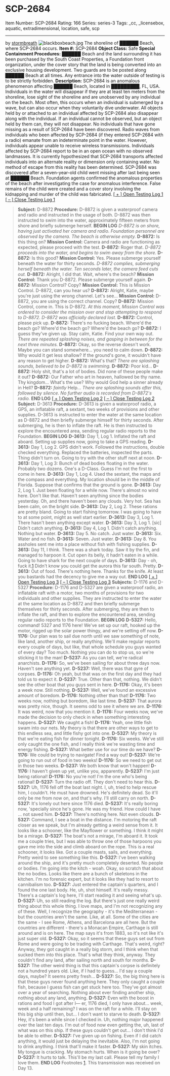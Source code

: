 # SCP-2684
Item Number: SCP-2684
Rating: 166
Series: series-3
Tags: _cc, _licensebox, aquatic, extradimensional, location, safe, scp

---

by [stormbreath](/stormbreath)
![blackboxbeach.jpg](https://scp-wiki.wdfiles.com/local--files/scp-2684/blackboxbeach.jpg)
The shoreline of ██████ Beach, where SCP-2684 occurs.
**Item #:** SCP-2684
**Object Class:** Safe
**Special Containment Procedures:** ██████ Beach and the land surrounding it has been purchased by the South Coast Properties, a Foundation front organization, under the cover story that the land is being converted into an exclusive housing development.
Two guards are to be posted along ██████ Beach at all times. Any entrance into the water outside of testing is to be strictly forbidden.
**Description:** SCP-2684 is an anomalous phenomenon affecting ██████ Beach, located in [█████████](/scp-888-ex), FL, USA. Individuals in the water will disappear if they are at least ten meters from the shoreline, lose sight of the shoreline and are unobserved by any individual on the beach. Most often, this occurs when an individual is submerged by a wave, but can also occur when they voluntarily dive underwater.
All objects held by or attached to an individual affected by SCP-2684 also disappear along with the individual. If an individual cannot be observed, but an object held by them can, they will not disappear.
No individuals that have gone missing as a result of SCP-2684 have been discovered. Radio waves from individuals who been affected by SCP-2684 (if they entered SCP-2684 with a radio) emanate from an indeterminate point in the water. However, individuals appear unable to receive wireless transmissions.
Individuals affected by SCP-2684 report to be in an open ocean with no observed landmasses. It is currently hypothesized that SCP-2684 transports affected individuals into an alternate reality or dimension only containing water. No method of escape from this reality has been determined.
SCP-2684 was discovered after a seven-year-old child went missing after last being seen at ██████ Beach. Foundation agents confirmed the anomalous properties of the beach after investigating the case for anomalous interference. False remains of the child were created and a cover story involving the kidnapping and murder of the child was fabricated.
[[ + ] Open Testing Log 1](javascript:;)
[[ – ] Close Testing Log 1](javascript:;)
> **Subject:** D-8872
> **Procedure:** D-8872 is given a waterproof camera and radio and instructed in the usage of both. D-8872 was then instructed to swim into the water, approximately fifteen meters from shore and briefly submerge herself.
> **BEGIN LOG**
> _D-8872 is on shore, having just activated her camera and radio. Foundation personnel are observed by the camera. The beach is otherwise empty._
> **D-8872:** Is this thing on?
> **Mission Control:** Camera and radio are functioning as expected, please proceed with the test.
> **D-8872:** Roger that.
> _D-8872 proceeds into the water, and begins to swim away from the shore._
> **D-8872:** Is this good?
> **Mission Control:** Yes. Please submerge yourself beneath the water for thirty seconds.
> _D-8872 complies, submerging herself beneath the water. Ten seconds later, the camera feed cuts out._
> **D-8872:** Alright, I did that. Wait, where's the beach?
> **Mission Control:** Thank you D-8872. Please submerge yourself again.
> **D-8872:** Mission Control? Copy?
> **Mission Control:** This is Mission Control. D-8872, can you hear us?
> **D-8872:** Alright, Katie, maybe you're just using the wrong channel. Let's see…
> **Mission Control:** D-8872, you are using the correct channel. Copy?
> **D-8872:** Mission Control, come in. This is D-8872.
> _At this moment, Mission Control was ordered to consider the mission over and stop attempting to respond to D-8872. D-8872 was officially declared lost._
> **D-8872:** Control, please pick up.
> **D-8872:** There's no fucking beach. Where'd the beach go? Where'd the beach go? Where'd the beach go?
> **D-8872:** I guess they've given up. Stay calm, Katie. Find your own way out.
> _There are repeated splashing noises, and gasping in between for the next three minutes._
> **D-8872:** Okay, so the reverse doesn't work. Maybe you can stand somewhere… you need to calm down.
> **D-8872:** Why would it get less shallow? If the ground's gone, it wouldn't have any reason to get higher.
> **D-8872:** What's that?
> _There are splashing sounds, believed to be D-8872 is swimming._
> **D-8872:** Poor kid…
> **D-8872:** Holy shit, that's a lot of bodies. Did none of these people make it out?
> **D-8872:** Our Father who art in heaven, hallowed be thy name. Thy kingdom… What's the use? Why would God help a sinner already in Hell?
> **D-8872:** _faintly_ Help…
> _There are splashing sounds after this, followed by silence. No further audio is recorded from D-8872's radio._
> **END LOG**
[[ + ] Open Testing Log 2](javascript:;)
[[ – ] Close Testing Log 2](javascript:;)
> **Subject:** D-3613
> **Procedure:** D-3613 is given a waterproof radio, a GPS, an inflatable raft, a sextant, two weeks of provisions and other supplies. D-3613 is instructed to enter the water at the same location as D-8872 and then briefly submerge himself for thirty seconds. After submerging, he is then to inflate the raft. He is then instructed to explore the encountered area, sending regular radio reports to the Foundation.
> **BEGIN LOG**
> **D-3613:** Day 1, Log 1. Inflated the raft and aboard. Setting up supplies now, going to take a GPS reading.
> **D-3613:** Day 1, Log 2. GPS didn't work. Followed the instructions, double checked everything. Replaced the batteries, inspected the parts. Thing didn't turn on. Going to try with the other stuff next at noon.
> **D-3613:** Day 1, Log 3: Bunch of dead bodies floating in the water. Probably two dozens. One's a D-Class. Guess I'm not the first to come in here.
> **D-3613:** Day 1, Log 4. Used the sextant, the maps and the compass and everything. My location should be in the middle of Florida. Suppose that confirms that the ground is gone.
> **D-3613:** Day 2, Log 1. Just been floating for a while now. There's almost no wind here. Don't like that. Haven't seen anything since the bodies yesterday. Oh, and there haven't been any clouds. Very hot. Sea has been calm, on the bright side.
> **D-3613:** Day 2, Log 2. These rations are pretty bland. Going to start fishing tomorrow. I was going to have to at some point, might as well start earlier.
> **D-3613:** Day 3, Log 1. There hasn't been anything except water.
> **D-3613:** Day 3, Log 1. [sic] Didn't catch anything.
> **D-3613:** Day 4, Log 1. Didn't catch anything. Nothing but water.
> **D-3613:** Day 5. No catch. Just water.
> **D-3613:** Six. Water and no fish.
> **D-3613:** Seven. Just water.
> **D-3613:** Day 8. You assholes sent me into a place without fish with fishing supplies.
> **D-3613:** Day 11, I think. There was a shark today. Saw it by the fin, and managed to harpoon it. Cut open its belly, it hadn't eaten in a while. Going to have shark for the next couple of days.
> **D-3613:** Day - oh, fuck it.[1](javascript:;) Didn't know you could get the aurora this far south. Pretty.
> **D-3613:** Out of food. There's nothing here. Thanks for the knife. At least you bastards had the decency to give me a way out.
> **END LOG**
[[ + ] Open Testing Log 3](javascript:;)
[[ – ] Close Testing Log 3](javascript:;)
> **Subjects:** D-1176 and D-5327
> **Procedure:** D-1176 and D-5327 are given a waterproof radio, an inflatable raft with a motor, two months of provisions for two individuals and other supplies. They are instructed to enter the water at the same location as D-8872 and then briefly submerge themselves for thirty seconds. After submerging, they are then to inflate the raft, and then to explore the encountered area, sending regular radio reports to the Foundation.
> **BEGIN LOG**
> **D-5327:** Hello, command! 5327 and 1176 here! We've set up our raft, hooked up the motor, rigged up the solar power thingy, and we're setting off now.
> **D-1176:** Our plan was to sail due north until we saw something of note, like land, another ship, or really anything. We'll make regular reports every couple of days, but like, that whole schedule you guys wanted of every day? Too much. Nothing you can do to stop us, so we're sticking it to the man!
> **D-5237:** As you can tell, we're radical anarchists.
> **D-1176:** So, we've been sailing for about three days now. Haven't see anything yet.
> **D-5237:** Well, there was that gyre of corpses.
> **D-1176:** Oh yeah, but that was on the first day and they had told us to expect it.
> **D-5237:** True. Other than that, nothing. We didn't see the other boat that you guys sent in here.
> **D-1176:** Okay, it's been a week now. Still nothing.
> **D-5237:** Well, we've found an excessive amount of boredom.
> **D-1176:** Nothing other than that!
> **D-1176:** Two weeks now, nothing but boredom, like last time.
> **D-5237:** That aurora was pretty nice, though. It seems odd to see it where we are.
> **D-1176:** It was weird, now that you mention it.
> **D-1176:** Four weeks now, we've made the decision to only check in when something interesting happens.
> **D-5327:** We caught a fish!
> **D-1176:** Yeah, one little fish swam into our nets. My theory is that there are other ways to get to this endless sea, and little fishy got into one.
> **D-5327:** My theory is that we're eating fish for dinner tonight.
> **D-1176:** Six weeks. We've still only caught the one fish, and I really think we're wasting time and energy fishing.
> **D-5327:** What better use for our time do we have?
> **D-1176:** We could be trying to navigate! Find a way out!
> **D-5237:** We're going to run out of food in two weeks!
> **D-1176:** So we need to get out in those two weeks.
> **D-5237:** We both know that won't happen!
> **D-1176:** I haven't given up yet, unlike you, apparently.
> **D-5237:** I'm just being rational!
> **D-1176:** No you're not! I'm the one who's being rational!
> **D-5237:** Turn the radio off. They don't need to hear this.
> **D-5327:** Uh, 1176 fell off the boat last night. I, uh, tried to help rescue him, I couldn't. He must have drowned. He's definitely dead. So it'll only be me from now on, and that's why. I'll still carry on north.
> **D-5327:** It's lonely out here since 1176 died.
> **D-5237:** It's really boring now, 'specially since he's gone. He was my friend. How could I have … not saved him.
> **D-5237:** There's nothing here. Not even clouds.
> **D-5327:** Command, I see a boat in the distance. I'm motoring the raft closer as we speak, but I'm already getting a weird sense from it. It looks like a schooner, like the Mayflower or something. I think it might be a mirage.
> **D-5327:** The boat's not a mirage, I'm aboard it. It took me a couple tries, but I was able to throw one of those harpoons you gave me into the side and climb aboard on the rope. This is a real schooner, it looks like. Got a couple masts, sails, and everything. Pretty weird to see something like this.
> **D-5327:** I've been walking around the ship, and it's pretty much completely deserted. No people or bodies. I'm going into the kitch - woah. Okay, so scratch that about the no bodies. Looks like there are a bunch of skeletons in the kitchen. I'm no forensic expert, but it looks like they had to resort to cannibalism too.
> **D-5327:** Just entered the captain's quarters, and I found the one last body. He, uh, shot himself. It's really messy. There's a captain's log here, I'll start reading it and seeing what's up.
> **D-5327:** Uh, so still reading the log. But there's just one really weird thing about this whole thing. I love maps, and I'm not recognizing any of these. Well, I recognize the geography - it's the Mediterranean - but the countries aren't the same. Like, at all. Some of the cities are the same - I see Rome, Athens, and Barcelona are all here. But the countries are different - there's a Monacan Empire, Carthage is still around and is on here. The map says it's from 1883, so it's not like it's just super old.
> **D-5327:** Okay, so it seems that these guys set out from Rome and were going to be trading with Carthage. That's weird, right? Anyway, they got caught in a really big storm, and I think when that sucked them into this place. That's what they think, anyway. They couldn't find any land, after sailing north and south for months.
> **D-5327:** The other weird thing is that this captain's corpse is definitely not a hundred years old. Like, if I had to guess… I'd say a couple days, maybe? It seems pretty fresh…
> **D-5327:** So, the big thing here is that these guys never found anything here. They only caught a couple fish, because I guess fish can get stuck here too. They've got almost over a year of searching. Nothing about ever finding another ship, nothing about any land, anything.
> **D-5327:** Even with the boost in rations and food I got after I— er, 1176 died, I only have about… week, week and a half remaining? I was on the raft for a while. I'll stay on this big ship until then, but… I don't want to starve to death.
> **D-5327:** Hey, it's been a while since I checked in. Uh, nothing major happened over the last ten days. I'm out of food now even getting the, uh, last of what was on this ship. If these guys couldn't get out… I don't think I'd be able to either.
> **D-5327:** I've given up on fishing. Even if I did catch anything, it would just be delaying the inevitable. Also, I'm not going to drink anything. I think that'll make it faster.
> **D-5327:** My skin itches. My tongue is cracking. My stomach hurts. When is it going be over?
> **D-5237:** It hurts to talk. This'll be my last call. Please tell my family I love them.
> **END LOG**
Footnotes
[1](javascript:;). This transmission was received on Day 13.